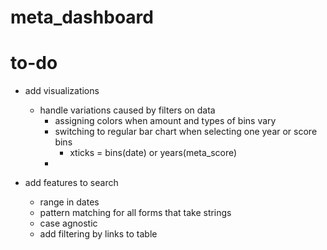 # meta_dashboard
# to-do

- add visualizations
    - handle variations caused by filters on data
        - assigning colors when amount and types of bins vary
        - switching to regular bar chart when selecting one year or score bins
            - xticks = bins(date) or years(meta_score)
        - 
    
- add features to search
    - range in dates
    - pattern matching for all forms that take strings
    - case agnostic
    - add filtering by links to table

